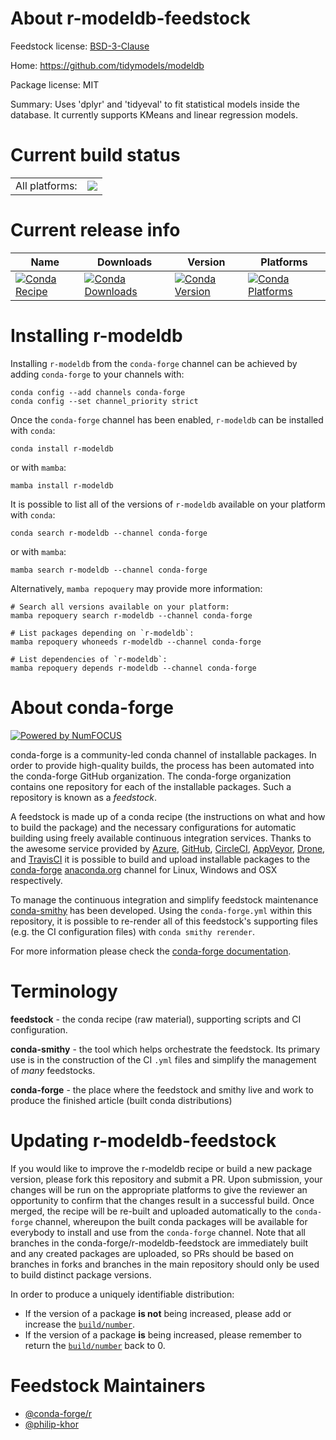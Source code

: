 About r-modeldb-feedstock
=========================

Feedstock license: [BSD-3-Clause](https://github.com/conda-forge/r-modeldb-feedstock/blob/main/LICENSE.txt)

Home: https://github.com/tidymodels/modeldb

Package license: MIT

Summary: Uses 'dplyr' and 'tidyeval' to fit statistical models inside the database. It currently supports KMeans and linear regression models.

Current build status
====================


<table><tr><td>All platforms:</td>
    <td>
      <a href="https://dev.azure.com/conda-forge/feedstock-builds/_build/latest?definitionId=7008&branchName=main">
        <img src="https://dev.azure.com/conda-forge/feedstock-builds/_apis/build/status/r-modeldb-feedstock?branchName=main">
      </a>
    </td>
  </tr>
</table>

Current release info
====================

| Name | Downloads | Version | Platforms |
| --- | --- | --- | --- |
| [![Conda Recipe](https://img.shields.io/badge/recipe-r--modeldb-green.svg)](https://anaconda.org/conda-forge/r-modeldb) | [![Conda Downloads](https://img.shields.io/conda/dn/conda-forge/r-modeldb.svg)](https://anaconda.org/conda-forge/r-modeldb) | [![Conda Version](https://img.shields.io/conda/vn/conda-forge/r-modeldb.svg)](https://anaconda.org/conda-forge/r-modeldb) | [![Conda Platforms](https://img.shields.io/conda/pn/conda-forge/r-modeldb.svg)](https://anaconda.org/conda-forge/r-modeldb) |

Installing r-modeldb
====================

Installing `r-modeldb` from the `conda-forge` channel can be achieved by adding `conda-forge` to your channels with:

```
conda config --add channels conda-forge
conda config --set channel_priority strict
```

Once the `conda-forge` channel has been enabled, `r-modeldb` can be installed with `conda`:

```
conda install r-modeldb
```

or with `mamba`:

```
mamba install r-modeldb
```

It is possible to list all of the versions of `r-modeldb` available on your platform with `conda`:

```
conda search r-modeldb --channel conda-forge
```

or with `mamba`:

```
mamba search r-modeldb --channel conda-forge
```

Alternatively, `mamba repoquery` may provide more information:

```
# Search all versions available on your platform:
mamba repoquery search r-modeldb --channel conda-forge

# List packages depending on `r-modeldb`:
mamba repoquery whoneeds r-modeldb --channel conda-forge

# List dependencies of `r-modeldb`:
mamba repoquery depends r-modeldb --channel conda-forge
```


About conda-forge
=================

[![Powered by
NumFOCUS](https://img.shields.io/badge/powered%20by-NumFOCUS-orange.svg?style=flat&colorA=E1523D&colorB=007D8A)](https://numfocus.org)

conda-forge is a community-led conda channel of installable packages.
In order to provide high-quality builds, the process has been automated into the
conda-forge GitHub organization. The conda-forge organization contains one repository
for each of the installable packages. Such a repository is known as a *feedstock*.

A feedstock is made up of a conda recipe (the instructions on what and how to build
the package) and the necessary configurations for automatic building using freely
available continuous integration services. Thanks to the awesome service provided by
[Azure](https://azure.microsoft.com/en-us/services/devops/), [GitHub](https://github.com/),
[CircleCI](https://circleci.com/), [AppVeyor](https://www.appveyor.com/),
[Drone](https://cloud.drone.io/welcome), and [TravisCI](https://travis-ci.com/)
it is possible to build and upload installable packages to the
[conda-forge](https://anaconda.org/conda-forge) [anaconda.org](https://anaconda.org/)
channel for Linux, Windows and OSX respectively.

To manage the continuous integration and simplify feedstock maintenance
[conda-smithy](https://github.com/conda-forge/conda-smithy) has been developed.
Using the ``conda-forge.yml`` within this repository, it is possible to re-render all of
this feedstock's supporting files (e.g. the CI configuration files) with ``conda smithy rerender``.

For more information please check the [conda-forge documentation](https://conda-forge.org/docs/).

Terminology
===========

**feedstock** - the conda recipe (raw material), supporting scripts and CI configuration.

**conda-smithy** - the tool which helps orchestrate the feedstock.
                   Its primary use is in the construction of the CI ``.yml`` files
                   and simplify the management of *many* feedstocks.

**conda-forge** - the place where the feedstock and smithy live and work to
                  produce the finished article (built conda distributions)


Updating r-modeldb-feedstock
============================

If you would like to improve the r-modeldb recipe or build a new
package version, please fork this repository and submit a PR. Upon submission,
your changes will be run on the appropriate platforms to give the reviewer an
opportunity to confirm that the changes result in a successful build. Once
merged, the recipe will be re-built and uploaded automatically to the
`conda-forge` channel, whereupon the built conda packages will be available for
everybody to install and use from the `conda-forge` channel.
Note that all branches in the conda-forge/r-modeldb-feedstock are
immediately built and any created packages are uploaded, so PRs should be based
on branches in forks and branches in the main repository should only be used to
build distinct package versions.

In order to produce a uniquely identifiable distribution:
 * If the version of a package **is not** being increased, please add or increase
   the [``build/number``](https://docs.conda.io/projects/conda-build/en/latest/resources/define-metadata.html#build-number-and-string).
 * If the version of a package **is** being increased, please remember to return
   the [``build/number``](https://docs.conda.io/projects/conda-build/en/latest/resources/define-metadata.html#build-number-and-string)
   back to 0.

Feedstock Maintainers
=====================

* [@conda-forge/r](https://github.com/conda-forge/r/)
* [@philip-khor](https://github.com/philip-khor/)

